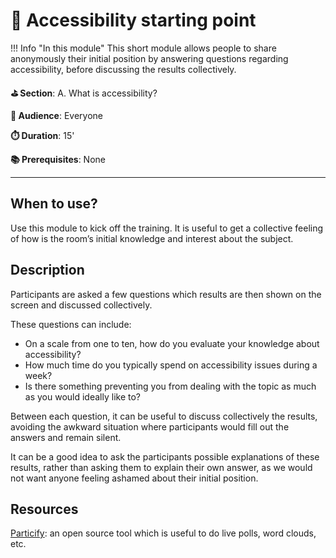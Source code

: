 # 🚀 Accessibility starting point

!!! Info "In this module"
    This short module allows people to share anonymously their initial position by
    answering questions regarding accessibility, before discussing the results
    collectively.

**⛳️ Section**: A. What is accessibility?

**👥 Audience**: Everyone

**⏱️ ️Duration**: 15'

**📚 Prerequisites**: None

---

## When to use?

Use this module to kick off the training. It is useful to get a collective feeling of how is the room’s initial knowledge and interest about the subject.

## Description

Participants are asked a few questions which results are then shown on the screen and discussed collectively.

These questions can include:

- On a scale from one to ten, how do you evaluate your knowledge about accessibility?
- How much time do you typically spend on accessibility issues during a week?
- Is there something preventing you from dealing with the topic as much as you would ideally like to?

Between each question, it can be useful to discuss collectively the results, avoiding the awkward situation where participants would fill out the answers and remain silent.

It can be a good idea to ask the participants possible explanations of these results, rather than asking them to explain their own answer, as we would not want anyone feeling ashamed about their initial position.

## Resources

[Particify](https://www.particify.de/en/): an open source tool which is useful to do live polls, word clouds, etc.
